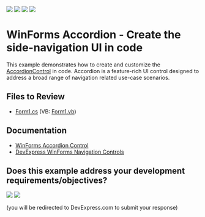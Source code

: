 <!-- default badges list -->
![](https://img.shields.io/endpoint?url=https://codecentral.devexpress.com/api/v1/VersionRange/128615743/24.2.1%2B)
[![](https://img.shields.io/badge/Open_in_DevExpress_Support_Center-FF7200?style=flat-square&logo=DevExpress&logoColor=white)](https://supportcenter.devexpress.com/ticket/details/T500006)
[![](https://img.shields.io/badge/📖_How_to_use_DevExpress_Examples-e9f6fc?style=flat-square)](https://docs.devexpress.com/GeneralInformation/403183)
[![](https://img.shields.io/badge/💬_Leave_Feedback-feecdd?style=flat-square)](#does-this-example-address-your-development-requirementsobjectives)
<!-- default badges end -->

# WinForms Accordion - Create the side-navigation UI in code

This example demonstrates how to create and customize the [AccordionControl](https://docs.devexpress.com/WindowsForms/DevExpress.XtraBars.Navigation.AccordionControl) in code. Accordion is a feature-rich UI control designed to address a broad range of navigation related use-case scenarios.


## Files to Review

* [Form1.cs](./CS/AccordionControl-ex/Form1.cs) (VB: [Form1.vb](./VB/AccordionControl-ex/Form1.vb))


## Documentation

* [WinForms Accordion Control](https://docs.devexpress.com/WindowsForms/114553/controls-and-libraries/navigation-controls/accordion-control)
* [DevExpress WinForms Navigation Controls](https://docs.devexpress.com/WindowsForms/114552/controls-and-libraries/navigation-controls)
<!-- feedback -->
## Does this example address your development requirements/objectives?

[<img src="https://www.devexpress.com/support/examples/i/yes-button.svg"/>](https://www.devexpress.com/support/examples/survey.xml?utm_source=github&utm_campaign=create-winforms-accordion-control-in-code&~~~was_helpful=yes) [<img src="https://www.devexpress.com/support/examples/i/no-button.svg"/>](https://www.devexpress.com/support/examples/survey.xml?utm_source=github&utm_campaign=create-winforms-accordion-control-in-code&~~~was_helpful=no)

(you will be redirected to DevExpress.com to submit your response)
<!-- feedback end -->
